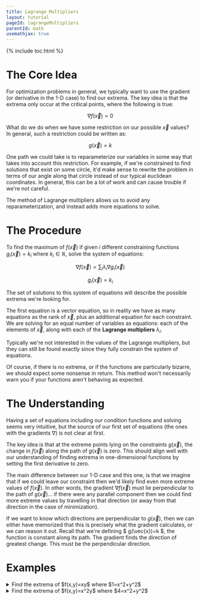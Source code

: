 ```yaml
---
title: Lagrange Multipliers
layout: tutorial
pageId: lagrangeMultipliers
parentId: math
usemathjax: true
---
```


{% include toc.html %}

# The Core Idea

For optimization problems in general, we typically want to use the gradient (or derivative in the 1-D case) to find our extrema. The key idea is that the extrema only occur at the critical points, where the following is true:

$$ \nabla f(\vec{x}) = 0 $$

What do we do when we have some restriction on our possible $\vec{x}$ values? In general, such a restriction could be written as:

$$ g(\vec{x}) = k $$

One path we could take is to reparameterize our variables in some way that takes into account this restriction. For example, if we're constrained to find solutions that exist on some circle, it'd make sense to rewrite the problem in terms of our angle along that circle instead of our typical euclidean coordinates. In general, this can be a lot of work and can cause trouble if we're not careful.

The method of Lagrange multipliers allows us to avoid any reparameterization, and instead adds more equations to solve. 

# The Procedure

To find the maximum of $f(\vec{x})$ if given $i$ different constraining functions $g_i(\vec{x})=k_i$ where $k_i \in \mathbb{R}$, solve the system of equations:

$$ \nabla f(\vec{x}) = \sum_i \lambda_i \nabla g_i(\vec{x}) $$

$$ g_i(\vec{x})=k_i $$

The set of solutions to this system of equations will describe the possible extrema we're looking for.

The first equation is a vector equation, so in reality we have as many equations as the rank of $\vec{x}$, plus an additional equation for each constraint. We are solving for an equal number of variables as equations: each of the elements of $\vec{x}$, along with each of the **Lagrange multipliers** $\lambda_i$. 

Typically we're not interested in the values of the Lagrange multipliers, but they can still be found exactly since they fully constrain the system of equations.

Of course, if there is no extrema, or if the functions are particularly bizarre, we should expect some nonsense in return. This method won't necessarily warn you if your functions aren't behaving as expected.

# The Understanding

Having a set of equations including our condition functions and solving seems very intuitive, but the source of our first set of equations (the ones with the gradients $\nabla$) is not clear at first.

The key idea is that at the extreme points lying on the constraints $g(\vec{x})$, the change in $f(\vec{x})$ along the path of $g(\vec{x})$ is zero. This should align well with our understanding of finding extrema in one-dimensional functions by setting the first derivative to zero.

The main difference between our 1-D case and this one, is that we imagine that if we could leave our constraint then we'd likely find even more extreme values of $f(\vec{x})$. In other words, the gradient $\nabla f(\vec{x})$ must lie perpendicular to the path of $g(\vec{x})$... if there were any parallel component then we could find more extreme values by travelling in that direction (or away from that direction in the case of minimization).

If we want to know which directions are perpendicular to $g(\vec{x})$, then we can either have memorized that this is precisely what the gradient calculates, or we can reason it out. Recall that we're defining $ g(\vec{x})=k $, the function is constant along its path. The gradient finds the direction of greatest change. This must be the perpendicular direction.

# Examples

<details class="exampleBox">
<summary>
Find the extrema of $f(x,y)=xy$ where $1=x^2+y^2$
</summary>
<hr>
Let's start with a function that we are already going to know the answer to. Here, we're constrained to the unit circle. Clearly the maxima are going to be at $(\frac{1}{\sqrt{2}}, \frac{1}{\sqrt{2}})$ and $(-\frac{1}{\sqrt{2}}, -\frac{1}{\sqrt{2}})$, whereas the minima will be the same two points in the other two quadrants. Let's see if our Lagrange multipliers will five us the same answer.

Our constraint is already in the needed form:

$$ g(x,y) = x^2+y^2 $$

First let's find our gradients:

$$ \nabla f(x,y) = \begin{bmatrix} y \\ x \end{bmatrix} $$

$$ \nabla g(x,y) = \begin{bmatrix} 2x \\ 2y \end{bmatrix} $$

Now let's write our system of equations:

$$ y = \lambda 2x $$

$$ x = \lambda 2y $$

$$ x^2+y^2 = 1 $$

To solve this, we can start by isolating $\lambda$ using the first equation:

$$ \lambda = \frac{y}{2x} $$

Plugging that into the second equation:

$$ x = \frac{y}{2x} 2y $$

and rearranging:

$$ x^2 = y^2 $$

Using the third equation, we get the expected result:

$$ 2x^2 = 1 $$

$$ x = \pm \frac{1/\sqrt{2}} $$

A similar process can be followed for $y$ to get the same result. This method gives us four points for $(x,y)$ thanks to the $\pm$ signs. We can easily evaluate them in $f(x,y)$ to check which are maxima and which are minima.
</details>

<details class="exampleBox">
<summary>
Find the extrema of $f(x,y)=x^2y$ where $4=x^2+y^2$
</summary>
<hr>
Our system of equations looks like:

$$ \nabla f(\vec{x}) = \sum_i \lambda_i \nabla g_i(\vec{x}) $$

$$ g_i(\vec{x})=k_i $$

Here there is just one constraint $g$,

$$ g(x,y) = x^2+y^2 = 4 $$

Our gradients are:

$$ \nabla f(x,y) = \begin{bmatrix} 2xy \\ x^2 \end{bmatrix} $$

$$ \nabla g(x,y) = \begin{bmatrix} 2x \\ 2y \end{bmatrix} $$

Our system of equations, rewritten for the problem, becomes:

$$ 2xy = \lambda 2x $$

$$ x^2 = \lambda 2y $$

$$ x^2+y^2 = 4 $$

We need to solve these for $x$ and $y$ (and maybe also $\lambda$). Our first equation can be rewritten as:

$$ \lambda = y $$

which then allows our second equation to be rewritten as:

$$ x^2 = (y) 2y $$

$$ x^2 = 2y^2 $$

And plugging this result into our constraint equation, we obtain:

$$ \frac{3}{2}x^2 = 4 \to x = \pm \frac{2}{3}\sqrt{6}$$

$$ 3y^2 = 4 \to y = \pm \frac{2}{3}\sqrt{3}$$

This gives us four values to check:

$$ f( \frac{2}{3}\sqrt{6}, \frac{2}{3}\sqrt{3}) = \frac{8}{3} = 2.67 $$

$$ f( -\frac{2}{3}\sqrt{6}, \frac{2}{3}\sqrt{3}) = \frac{8}{3} = 2.67 $$

$$ f( \frac{2}{3}\sqrt{6}, -\frac{2}{3}\sqrt{3}) = -\frac{8}{3} = -2.67 $$

$$ f( -\frac{2}{3}\sqrt{6}, -\frac{2}{3}\sqrt{3}) = -\frac{8}{3} = -2.67 $$

This gives us our two maxima, and two minima.
</details>
